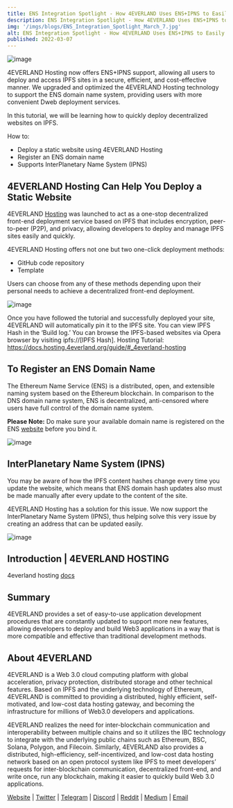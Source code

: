 ```yaml
---
title: ENS Integration Spotlight - How 4EVERLAND Uses ENS+IPNS to Easily Deploy and Access IPFS Sites
description: ENS Integration Spotlight - How 4EVERLAND Uses ENS+IPNS to Easily Deploy and Access IPFS Sites
img: '/imgs/blogs/ENS_Integration_Spotlight_March_7.jpg'
alt: ENS Integration Spotlight - How 4EVERLAND Uses ENS+IPNS to Easily Deploy and Access IPFS Sites
published: 2022-03-07
---
```


![image](/imgs/blogs/ENS_Integration_Spotlight_March_7.jpg)

4EVERLAND Hosting now offers ENS+IPNS support, allowing all users to deploy and access IPFS sites in a secure, efficient, and cost-effective manner. We upgraded and optimized the 4EVERLAND Hosting technology to support the ENS domain name system, providing users with more convenient Dweb deployment services.

In this tutorial, we will be learning how to quickly deploy decentralized websites on IPFS.

How to:
- Deploy a static website using 4EVERLAND Hosting
- Register an ENS domain name
- Supports InterPlanetary Name System (IPNS)

## 4EVERLAND Hosting Can Help You Deploy a Static Website

4EVERLAND [Hosting](https://www.4everland.org/hosting/) was launched to act as a one-stop decentralized front-end deployment service based on IPFS that includes encryption, peer-to-peer (P2P), and privacy, allowing developers to deploy and manage IPFS sites easily and quickly.

4EVERLAND Hosting offers not one but two one-click deployment methods:
- GitHub code repository 
- Template

Users can choose from any of these methods depending upon their personal needs to achieve a decentralized front-end deployment.

![image](/imgs/blogs/ENS_Integration_Spotlight_March_7-1.jpg)

Once you have followed the tutorial and successfully deployed your site, 4EVERLAND will automatically pin it to the IPFS site. You can view IPFS Hash in the ‘Build log.’ You can browse the IPFS-based websites via Opera browser by visiting ipfs://[IPFS Hash].
Hosting Tutorial: https://docs.hosting.4everland.org/guide/#_4everland-hosting

## To Register an ENS Domain Name

The Ethereum Name Service (ENS) is a distributed, open, and extensible naming system based on the Ethereum blockchain. In comparison to the DNS domain name system, ENS is decentralized, anti-censored where users have full control of the domain name system.

**Please Note:** Do make sure your available domain name is registered on the ENS [website](https://app.ens.domains/) before you bind it.

![image](/imgs/blogs/ENS_Integration_Spotlight_March_7-2.jpg)

## InterPlanetary Name System (IPNS)

You may be aware of how the IPFS content hashes change every time you update the website, which means that ENS domain hash updates also must be made manually after every update to the content of the site.

4EVERLAND Hosting has a solution for this issue. We now support the InterPlanetary Name System (IPNS), thus helping solve this very issue by creating an address that can be updated easily.

![image](/imgs/blogs/ENS_Integration_Spotlight_March_7-3.jpg)


## Introduction | 4EVERLAND HOSTING

4everland hosting [docs](https://docs.hosting.4everland.org/guide/#_4everland-hosting)

## Summary

4EVERLAND provides a set of easy-to-use application development procedures that are constantly updated to support more new features, allowing developers to deploy and build Web3 applications in a way that is more compatible and effective than traditional development methods.

## About 4EVERLAND

4EVERLAND is a Web 3.0 cloud computing platform with global acceleration, privacy protection, distributed storage and other technical features. Based on IPFS and the underlying technology of Ethereum, 4EVERLAND is committed to providing a distributed, highly efficient, self-motivated, and low-cost data hosting gateway, and becoming the infrastructure for millions of Web3.0 developers and applications.

4EVERLAND realizes the need for inter-blockchain communication and interoperability between multiple chains and so it utilizes the IBC technology to integrate with the underlying public chains such as Ethereum, BSC, Solana, Polygon, and Filecoin. Similarly, 4EVERLAND also provides a distributed, high-efficiency, self-incentivized, and low-cost data hosting network based on an open protocol system like IPFS to meet developers’ requests for inter-blockchain communication, decentralized front-end, and write once, run any blockchain, making it easier to quickly build Web 3.0 applications.

[Website](https://www.4everland.org/) | [Twitter](https://twitter.com/4everland_org) | [Telegram](https://t.me/org_4everland) | [Discord](https://discord.gg/Cun2VpsdjF) | [Reddit](https://www.reddit.com/r/4everland/) | [Medium](https://4everland.medium.com/) | [Email](mailto:contact@4everland.org) 
